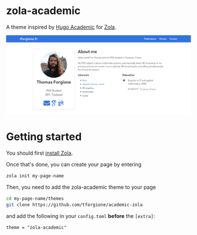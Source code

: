 # zola-academic

A theme inspired by [Hugo Academic](https://github.com/gcushen/hugo-academic) for [Zola](https://www.getzola.org).

![A screenshot of the zola-academic theme](https://raw.githubusercontent.com/tforgione/zola-academic/master/screenshot-cropped.png)

# Getting started

You should first [install Zola](https://www.getzola.org/documentation/getting-started/installation/).

Once that's done, you can create your page by entering

``` bash
zola init my-page-name
```

Then, you need to add the zola-academic theme to your page

``` bash
cd my-page-name/themes
git clone https://github.com/tforgione/academic-zola
```

and add the following in your `config.toml` **before** the `[extra]`:
```
theme = "zola-academic"
```

